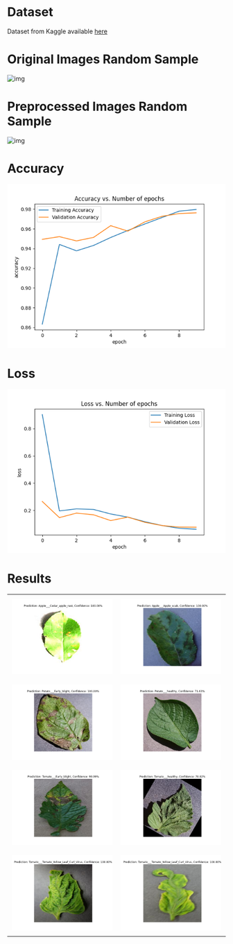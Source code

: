# Dataset
Dataset from Kaggle available [here](https://www.kaggle.com/datasets/vipoooool/new-plant-diseases-dataset)

# Original Images Random Sample
![img](https://github.com/yesahmedyes/Plant-Disease-Classification-ResNet50/blob/main/images/sample_images_before.png)

# Preprocessed Images Random Sample
![img](https://github.com/yesahmedyes/Plant-Disease-Classification-ResNet50/blob/main/images/sample_images_after.png)

# Accuracy
![img](https://github.com/yesahmedyes/Plant-Disease-Classification-ResNet50/blob/main/images/accuracies.png)

# Loss
![img](https://github.com/yesahmedyes/Plant-Disease-Classification-ResNet50/blob/main/images/losses.png)

# Results
<table style="width:100%;">
  <tr>
    <td style="padding:10px;"><img src="https://github.com/yesahmedyes/Plant-Disease-Classification-ResNet50/blob/main/images/test/0.png" style="width:100%;"/></td>
    <td style="padding:10px;"><img src="https://github.com/yesahmedyes/Plant-Disease-Classification-ResNet50/blob/main/images/test/5.png" style="width:100%;"/></td>
  </tr>
  <tr>
    <td style="padding:10px;"><img src="https://github.com/yesahmedyes/Plant-Disease-Classification-ResNet50/blob/main/images/test/10.png" style="width:100%;"/></td>
    <td style="padding:10px;"><img src="https://github.com/yesahmedyes/Plant-Disease-Classification-ResNet50/blob/main/images/test/15.png" style="width:100%;"/></td>
  </tr>
  <tr>
    <td style="padding:10px;"><img src="https://github.com/yesahmedyes/Plant-Disease-Classification-ResNet50/blob/main/images/test/20.png" style="width:100%;"/></td>
    <td style="padding:10px;"><img src="https://github.com/yesahmedyes/Plant-Disease-Classification-ResNet50/blob/main/images/test/25.png" style="width:100%;"/></td>
  </tr>
  <tr>
    <td style="padding:10px;"><img src="https://github.com/yesahmedyes/Plant-Disease-Classification-ResNet50/blob/main/images/test/30.png" style="width:100%;"/></td>
    <td style="padding:10px;"><img src="https://github.com/yesahmedyes/Plant-Disease-Classification-ResNet50/blob/main/images/test/31.png" style="width:100%;"/></td>
  </tr>
</table>
